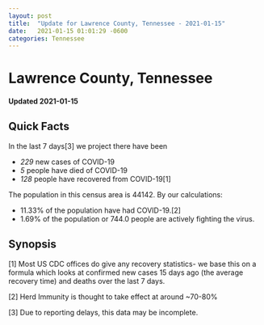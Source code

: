 ```yaml
---
layout: post
title:  "Update for Lawrence County, Tennessee - 2021-01-15"
date:   2021-01-15 01:01:29 -0600
categories: Tennessee
---
```


# Lawrence County, Tennessee
#### Updated 2021-01-15

## Quick Facts

In the last 7 days[3] we project there have been
- *229* new cases of COVID-19
- *5* people have died of COVID-19
- *128* people have recovered from COVID-19[1]

The population in this census area is 44142. By our calculations:
- 11.33% of the population have had COVID-19.[2]
- 1.69% of the population or 744.0 people are actively fighting the virus.

## Synopsis




[1] Most US CDC offices do give any recovery statistics- we base this on a formula which looks at confirmed new cases
15 days ago (the average recovery time) and deaths over the last 7 days.

[2] Herd Immunity is thought to take effect at around ~70-80%

[3] Due to reporting delays, this data may be incomplete.
 
    